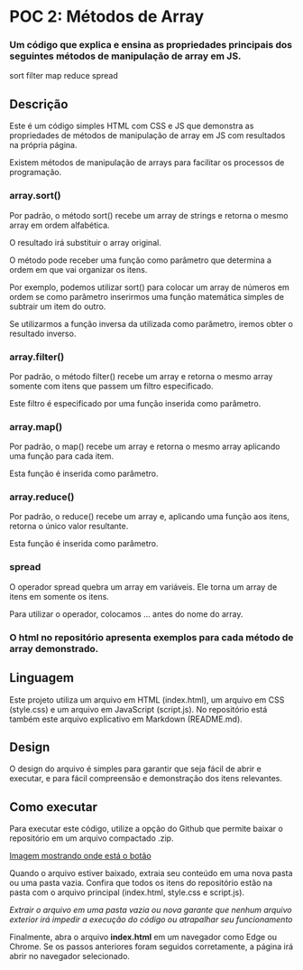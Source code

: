 # POC 2: Métodos de Array
### Um código que explica e ensina as propriedades principais dos seguintes métodos de manipulação de array em JS.
sort
filter
map
reduce
spread

## Descrição
Este é um código simples HTML com CSS e JS que demonstra as propriedades de métodos de manipulação de array em JS com resultados na própria página.

Existem métodos de manipulação de arrays para facilitar os processos de programação.

### array.sort()

Por padrão, o método sort() recebe um array de strings e retorna o mesmo array em ordem alfabética.

O resultado irá substituir o array original.

O método pode receber uma função como parâmetro que determina a ordem em que vai organizar os itens.

Por exemplo, podemos utilizar sort() para colocar um array de números em ordem se como parâmetro inserirmos uma função matemática simples de subtrair um item do outro.

Se utilizarmos a função inversa da utilizada como parâmetro, iremos obter o resultado inverso.

### array.filter()

Por padrão, o método filter() recebe um array e retorna o mesmo array somente com itens que passem um filtro especificado.

Este filtro é especificado por uma função inserida como parâmetro.

### array.map()

Por padrão, o map() recebe um array e retorna o mesmo array aplicando uma função para cada item.

Esta função é inserida como parâmetro.

### array.reduce()

Por padrão, o reduce() recebe um array e, aplicando uma função aos itens, retorna o único valor resultante.

Esta função é inserida como parâmetro.

### spread

O operador spread quebra um array em variáveis. Ele torna um array de itens em somente os itens.

Para utilizar o operador, colocamos ... antes do nome do array.

### O html no repositório apresenta exemplos para cada método de array demonstrado.

## Linguagem
Este projeto utiliza um arquivo em HTML (index.html), um arquivo em CSS (style.css) e um arquivo em JavaScript (script.js). No repositório está também este arquivo explicativo em Markdown (README.md).

## Design
O design do arquivo é simples para garantir que seja fácil de abrir e executar, e para fácil compreensão e demonstração dos itens relevantes. 

## Como executar
Para executar este código, utilize a opção do Github que permite baixar o repositório em um arquivo compactado .zip.

[Imagem mostrando onde está o botão](https://prnt.sc/w8KYZsB4wUDH)

Quando o arquivo estiver baixado, extraia seu conteúdo em uma nova pasta ou uma pasta vazia. Confira que todos os itens do repositório estão na pasta com o arquivo principal (index.html, style.css e script.js).

*Extrair o arquivo em uma pasta vazia ou nova garante que nenhum arquivo exterior irá impedir a execução do código ou atrapalhar seu funcionamento*

Finalmente, abra o arquivo __index.html__ em um navegador como Edge ou Chrome. Se os passos anteriores foram seguidos corretamente, a página irá abrir no navegador selecionado.
